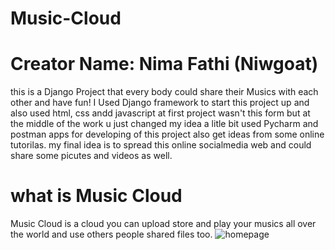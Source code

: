 # Music-Cloud
# Creator Name: Nima Fathi (Niwgoat)
this is a Django Project that every body could share their Musics with each other and have fun! 
I Used Django framework to start this project up
and also used html, css andd javascript 
at first project wasn't this form but at the middle of the work u just changed my idea a litle bit
used Pycharm and postman apps for developing of this project
also get ideas from some online tutorilas.
my final idea is to spread this online socialmedia web and could share some picutes and videos as well.
# what is Music Cloud
Music Cloud is a cloud you can upload store and play your musics all over the world and use others people shared files too.
![homepage](https://github.com/Niwgoat/Music-Cloud/blob/master/myWeb/media/1.png)

